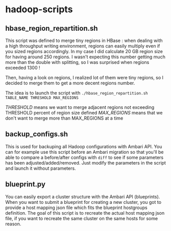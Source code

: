 # hadoop-scripts

## hbase_region_repartition.sh

This script was defined to merge tiny regions in HBase : when dealing with a high throughput writing environment, regions can easily multiply even if you sized regions accordingly.
In my case I did calculate 20 GB region size for having around 250 regions. I wasn't expecting this number getting much more than the double with splitting, so I was surprised when regions exceeded 1300 !

Then, having a look on regions, I realized lot of them were tiny regions, so I decided to merge them to get a more decent regions number.

The idea is to launch the script with `./hbase_region_repartition.sh TABLE_NAME THRESHOLD MAX_REGIONS`

*THRESHOLD* means we want to merge adjacent regions not exceeding THRESHOLD percent of region size defined
*MAX_REGIONS* means that we don't want to merge more than MAX_REGIONS at a time

## backup_configs.sh

This is used for backuping all Hadoop configurations with Ambari API.
You can for example use this script before an Ambari migration so that you'll be able to compare a before/after configs with `diff` to see if some parameters has been adjusted/added/removed.
Just modify the parameters in the script and launch it without parameters.

## blueprint.py

You can easily export a cluster structure with the Ambari API (blueprints).
When you want to submit a blueprint for creating a new cluster, you got to provide a host mapping json file which fits the blueprint hostgroups definition.
The goal of this script is to recreate the actual host mapping json file, if you want to recreate the same cluster on the same hosts for some reason.
